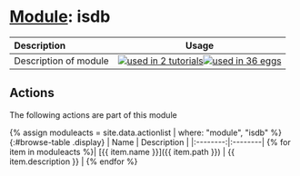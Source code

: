 # [Module](../manual.md): isdb

| Description    | Usage |
|:--------|:--------:|
| Description of module | [![used in 2 tutorials](https://img.shields.io/badge/tutorials-2-green.svg)](https://www.plumed-tutorials.org/browse.html?search=isdb)[![used in 36 eggs](https://img.shields.io/badge/nest-36-green.svg)](https://www.plumed-nest.org/browse.html?search=isdb)|

## Actions 

The following actions are part of this module

{% assign moduleacts = site.data.actionlist | where: "module", "isdb" %}
{:#browse-table .display}
| Name | Description |
|:--------:|:--------|
{% for item in moduleacts %}| [{{ item.name }}]({{ item.path }}) | {{ item.description }} |
{% endfor %}
<script>
$(document).ready(function() {
var table = $('#browse-table').DataTable({
  "dom": '<"search"f><"top"il>rt<"bottom"Bp><"clear">',
  language: { search: '', searchPlaceholder: "Search project..." },
  buttons: [
        'copy', 'excel', 'pdf'
  ],
  "order": [[ 0, "desc" ]]
  });
$('#browse-table-searchbar').keyup(function () {
  table.search( this.value ).draw();
  });
  hu = window.location.search.substring(1);
  searchfor = hu.split("=");
  if( searchfor[0]=="search" ) {
      table.search( searchfor[1] ).draw();
  }
});
</script>

